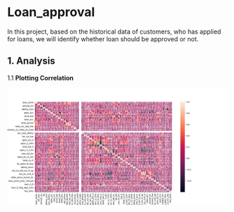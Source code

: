 # Loan_approval
In this project, based on the historical data of customers, who has applied for loans, we will identify whether loan should be approved or not.

## 1. Analysis

1.1 **Plotting Correlation**

![Correlation](/input/Correlation.png)